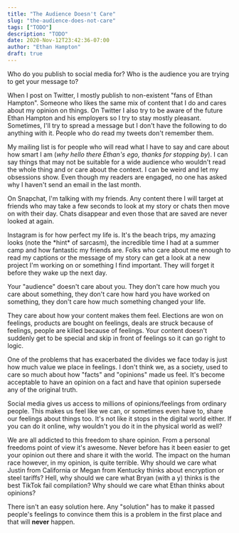 ```yaml
---
title: "The Audience Doesn't Care"
slug: "the-audience-does-not-care"
tags: ["TODO"]
description: "TODO"
date: 2020-Nov-12T23:42:36-07:00
author: "Ethan Hampton"
draft: true
---
```


Who do you publish to social media for? Who is the audience you are trying to get your message to?

When I post on Twitter, I mostly publish to non-existent "fans of Ethan Hampton". Someone who likes the same mix of content that I do and cares about my opinion on things. On Twitter I also try to be aware of the future Ethan Hampton and his employers so I try to stay mostly pleasant. Sometimes, I'll try to spread a message but I don't have the following to do anything with it. People who do read my tweets don't remember them.

My mailing list is for people who will read what I have to say and care about how smart I am (*why hello there Ethan's ego, thanks for stopping by*). I can say things that may not be suitable for a wide audience who wouldn't read the whole thing and or care about the context. I can be weird and let my obsessions show. Even though my readers are engaged, no one has asked why I haven't send an email in the last month.

On Snapchat, I'm talking with my friends. Any content there I will target at friends who may take a few seconds to look at my story or chats then move on with their day. Chats disappear and even those that are saved are never looked at again.

Instagram is for how perfect my life is. It's the beach trips, my amazing looks (note the \*hint\* of sarcasm), the incredible time I had at a summer camp and how fantastic my friends are. Folks who care about me enough to read my captions or the message of my story can get a look at a new project I'm working on or something I find important. They will forget it before they wake up the next day.

Your "audience" doesn't care about you. They don't care how much you care about something, they don't care how hard you have worked on something, they don't care how much something changed your life.

They care about how your content makes them feel. Elections are won on feelings, products are bought on feelings, deals are struck because of feelings, people are killed because of feelings. Your content doesn't suddenly get to be special and skip in front of feelings so it can go right to logic.

One of the problems that has exacerbated the divides we face today is just how much value we place in feelings. I don't think we, as a society, used to care so much about how "facts" and "opinions" made us feel. It's become acceptable to have an opinion on a fact and have that opinion supersede any of the original truth.

Social media gives us access to millions of opinions/feelings from ordinary people. This makes us feel like we can, or sometimes even have to, share our feelings about things too. It's not like it stops in the digital world either. If you can do it online, why wouldn't you do it in the physical world as well?

We are all addicted to this freedom to share opinion. From a personal freedoms point of view it's awesome. Never before has it been easier to get your opinion out there and share it with the world. The impact on the human race however, in my opinion, is quite terrible. Why should we care what Justin from California or Megan from Kentucky thinks about encryption or steel tariffs? Hell, why should we care what Bryan (with a y) thinks is the best TikTok fail compilation? Why should we care what Ethan thinks about opinions?

There isn't an easy solution here. Any "solution" has to make it passed people's feelings to convince them this is a problem in the first place and that will **never** happen.
